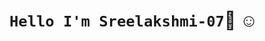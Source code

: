 # `Hello I'm Sreelakshmi-07`:wave: &#9786;
<!---
Sreelakshmi-07/Sreelakshmi-07 is a ✨ special ✨ repository because its `README.md` (this file) appears on your GitHub profile.
You can click the Preview link to take a look at your changes.
--->
